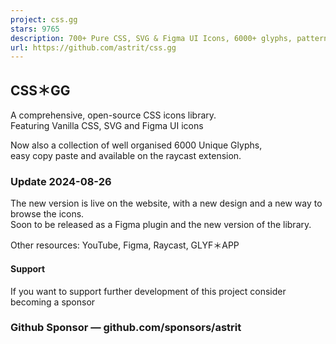```yaml
---
project: css.gg
stars: 9765
description: 700+ Pure CSS, SVG & Figma UI Icons, 6000+ glyphs, patterns, colors and layouts.
url: https://github.com/astrit/css.gg
---
```


CSS＊GG
------

A comprehensive, open-source CSS icons library.  
Featuring Vanilla CSS, SVG and Figma UI icons

Now also a collection of well organised 6000 Unique Glyphs,  
easy copy paste and available on the raycast extension.

### Update 2024-08-26

The new version is live on the website, with a new design and a new way to browse the icons.  
Soon to be released as a Figma plugin and the new version of the library.

  

Other resources: YouTube, Figma, Raycast, GLYF＊APP

  

  

#### Support

If you want to support further development of this project consider becoming a sponsor

### Github Sponsor — github.com/sponsors/astrit
